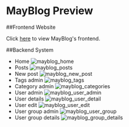 MayBlog Preview
===============

##Frontend Website

Click [here](http://blog.gevinzone.com) to view MayBlog's frontend.

##Backend System

- Home
![mayblog_home](http://7tsygu.com1.z0.glb.clouddn.com/mayblog_home.png)
- Posts 
![mayblog_posts](http://7tsygu.com1.z0.glb.clouddn.com/mayblog_posts.png)
- New post 
![mayblog_new_post](http://7tsygu.com1.z0.glb.clouddn.com/mayblog_new_post.png)
- Tags admin 
![mayblog_tags](http://7tsygu.com1.z0.glb.clouddn.com/mayblog_tags.png)
- Category admin 
![mayblog_categories](http://7tsygu.com1.z0.glb.clouddn.com/mayblog_categories.png)
- User admin 
![mayblog_user_admin](http://7tsygu.com1.z0.glb.clouddn.com/mayblog_user_admin.png)
- User details 
![mayblog_user_detail](http://7tsygu.com1.z0.glb.clouddn.com/mayblog_user_detail.png)
- User edit 
![mayblog_user_edit](http://7tsygu.com1.z0.glb.clouddn.com/mayblog_user_edit.png)
- User group admin 
![mayblog_user_group](http://7tsygu.com1.z0.glb.clouddn.com/mayblog_user_group.png)
- User group details 
![mayblog_group_details](http://7tsygu.com1.z0.glb.clouddn.com/mayblog_group_details.png)
